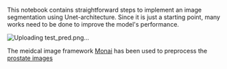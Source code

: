 This notebook contains straightforward steps to implement an image segmentation using Unet-architecture. Since it is just  a starting point, many works need to be done to improve the model's performance.

![Uploading test_pred.png…]()




The meidcal image framework [Monai](https://medium.com/r/?url=https%3A%2F%2Fmonai.io%2F) has been used to preprocess the [prostate images](https://drive.google.com/drive/folders/1HqEgzS8BV2c7xYNrZdEAnrHk7osJJ--2)
